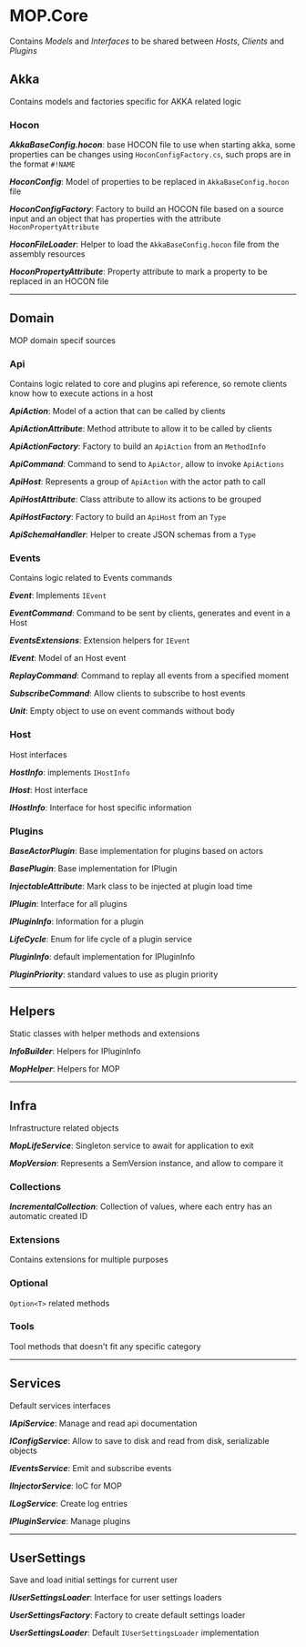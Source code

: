 
# MOP.Core

Contains _Models_ and _Interfaces_ to be shared between _Hosts_, _Clients_ and _Plugins_

## Akka

Contains models and factories specific for AKKA related logic

### Hocon

**_AkkaBaseConfig.hocon_**: base HOCON file to use when starting akka, some properties 
can be changes using `HoconConfigFactory.cs`, such props are in the format `#!NAME`

**_HoconConfig_**: Model of properties to be replaced in `AkkaBaseConfig.hocon` file

**_HoconConfigFactory_**: Factory to build an HOCON file based on a source input
and an object that has properties with the attribute `HoconPropertyAttribute`

**_HoconFileLoader_**: Helper to load the `AkkaBaseConfig.hocon` file from the assembly resources

**_HoconPropertyAttribute_**: Property attribute to mark a property to be replaced in an HOCON file

---

## Domain

MOP domain specif sources

### Api

Contains logic related to core and plugins api reference, so remote clients know how to execute actions in a host

**_ApiAction_**: Model of a action that can be called by clients

**_ApiActionAttribute_**: Method attribute to allow it to be called by clients

**_ApiActionFactory_**: Factory to build an `ApiAction` from an `MethodInfo`

**_ApiCommand_**: Command to send to `ApiActor`, allow to invoke `ApiActions`

**_ApiHost_**: Represents a group of `ApiAction` with the actor path to call

**_ApiHostAttribute_**: Class attribute to allow its actions to be grouped

**_ApiHostFactory_**: Factory to build an `ApiHost` from an `Type`

**_ApiSchemaHandler_**: Helper to create JSON schemas from a `Type`

### Events

Contains logic related to Events commands

**_Event_**: Implements `IEvent`

**_EventCommand_**: Command to be sent by clients, generates and event in a Host

**_EventsExtensions_**: Extension helpers for `IEvent`

**_IEvent_**: Model of an Host event

**_ReplayCommand_**: Command to replay all events from a specified moment

**_SubscribeCommand_**: Allow clients to subscribe to host events

**_Unit_**: Empty object to use on event commands without body

### Host

Host interfaces

**_HostInfo_**: implements `IHostInfo`

**_IHost_**: Host interface

**_IHostInfo_**: Interface for host specific information

### Plugins

**_BaseActorPlugin_**: Base implementation for plugins based on actors

**_BasePlugin_**: Base implementation for IPlugin

**_InjectableAttribute_**: Mark class to be injected at plugin load time

**_IPlugin_**: Interface for all plugins

**_IPluginInfo_**: Information for a plugin

**_LifeCycle_**: Enum for life cycle of a plugin service

**_PluginInfo_**: default implementation for IPluginInfo

**_PluginPriority_**: standard values to use as plugin priority

---

## Helpers

Static classes with helper methods and extensions

**_InfoBuilder_**: Helpers for IPluginInfo

**_MopHelper_**: Helpers for MOP

---

## Infra

Infrastructure related objects

**_MopLifeService_**: Singleton service to await for application to exit

**_MopVersion_**: Represents a SemVersion instance, and allow to compare it

### Collections

**_IncrementalCollection_**: Collection of values, where each entry has an automatic created ID

### Extensions

Contains extensions for multiple purposes

### Optional

`Option<T>` related methods

### Tools

Tool methods that doesn't fit any specific category

---

## Services

Default services interfaces

**_IApiService_**: Manage and read api documentation

**_IConfigService_**: Allow to save to disk and read from disk, serializable objects

**_IEventsService_**: Emit and subscribe events

**_IInjectorService_**: IoC for MOP

**_ILogService_**: Create log entries

**_IPluginService_**: Manage plugins

---

## UserSettings

Save and load initial settings for current user

**_IUserSettingsLoader_**: Interface for user settings loaders

**_UserSettingsFactory_**: Factory to create default settings loader

**_UserSettingsLoader_**: Default `IUserSettingsLoader` implementation
